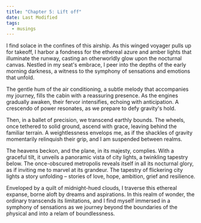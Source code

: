 ```yaml
---
title: "Chapter 5: Lift off"
date: Last Modified
tags:
  - musings
---
```


I find solace in the confines of this airship. As this winged voyager pulls up for takeoff, I harbor a fondness for the ethereal azure and amber lights that illuminate the runway, casting an otherworldly glow upon the nocturnal canvas. Nestled in my seat's embrace, I peer into the depths of the early morning darkness, a witness to the symphony of sensations and emotions that unfold.

The gentle hum of the air conditioning, a subtle melody that accompanies my journey, fills the cabin with a reassuring presence. As the engines gradually awaken, their fervor intensifies, echoing with anticipation. A crescendo of power resonates, as we prepare to defy gravity's hold.

Then, in a ballet of precision, we transcend earthly bounds. The wheels, once tethered to solid ground, ascend with grace, leaving behind the familiar terrain. A weightlessness envelops me, as if the shackles of gravity momentarily relinquish their grip, and I am suspended between realms.

The heavens beckon, and the plane, in its majesty, complies. With a graceful tilt, it unveils a panoramic vista of city lights, a twinkling tapestry below. The once-obscured metropolis reveals itself in all its nocturnal glory, as if inviting me to marvel at its grandeur. The tapestry of flickering city lights a story unfolding – stories of love, hope, ambition, grief and resilience.

Enveloped by a quilt of midnight-hued clouds, I traverse this ethereal expanse, borne aloft by dreams and aspirations. In this realm of wonder, the ordinary transcends its limitations, and I find myself immersed in a symphony of sensations as we journey beyond the boundaries of the physical and into a relam of boundlessness.
